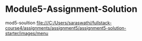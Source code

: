 # Module5-Assignment-Solution
mod5-soultion
[file:///C:/Users/saraswathi/fullstack-course4/assignments/assignment5/assignment5-solution-starter/images/menu](url)
